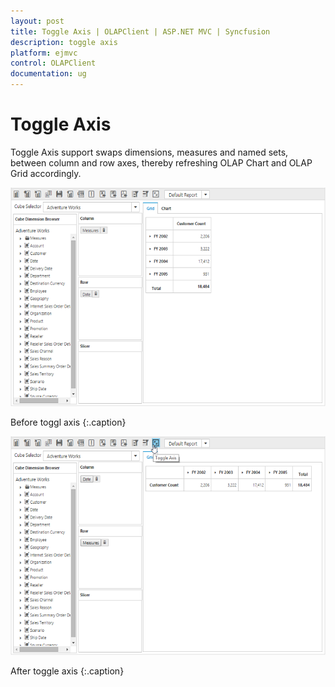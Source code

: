 ```yaml
---
layout: post
title: Toggle Axis | OLAPClient | ASP.NET MVC | Syncfusion
description: toggle axis
platform: ejmvc
control: OLAPClient
documentation: ug
---
```


# Toggle Axis

Toggle Axis support swaps dimensions, measures and named sets, between column and row axes, thereby refreshing OLAP Chart and OLAP Grid accordingly.

![](Toggle-Axis_images/Toggle-Axis_images1.png)

Before toggl axis
{:.caption}

![](Toggle-Axis_images/Toggle-Axis_images2.png)

After toggle axis
{:.caption}
